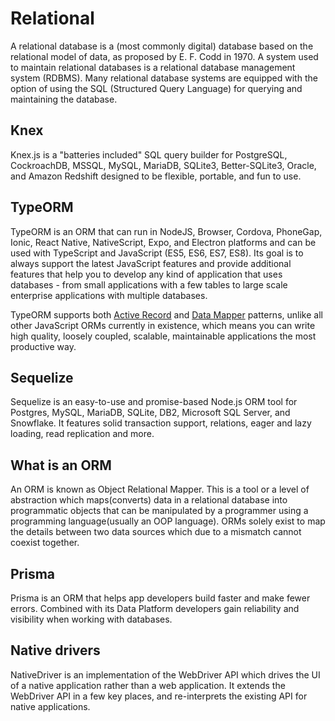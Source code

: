# Relational

A relational database is a (most commonly digital) database based on the relational model of data, as proposed by E. F. Codd in 1970. A system used to maintain relational databases is a relational database management system (RDBMS). Many relational database systems are equipped with the option of using the SQL (Structured Query Language) for querying and maintaining the database.

## Knex

Knex.js is a "batteries included" SQL query builder for PostgreSQL, CockroachDB, MSSQL, MySQL, MariaDB, SQLite3, Better-SQLite3, Oracle, and Amazon Redshift designed to be flexible, portable, and fun to use.

## TypeORM

TypeORM is an ORM that can run in NodeJS, Browser, Cordova, PhoneGap, Ionic, React Native, NativeScript, Expo, and Electron platforms and can be used with TypeScript and JavaScript (ES5, ES6, ES7, ES8). Its goal is to always support the latest JavaScript features and provide additional features that help you to develop any kind of application that uses databases - from small applications with a few tables to large scale enterprise applications with multiple databases.

TypeORM supports both [Active Record](https://typeorm.io/active-record-data-mapper#what-is-the-active-record-pattern) and [Data Mapper](https://typeorm.io/active-record-data-mapper#what-is-the-data-mapper-pattern) patterns, unlike all other JavaScript ORMs currently in existence, which means you can write high quality, loosely coupled, scalable, maintainable applications the most productive way.

## Sequelize

Sequelize is an easy-to-use and promise-based Node.js ORM tool for Postgres, MySQL, MariaDB, SQLite, DB2, Microsoft SQL Server, and Snowflake. It features solid transaction support, relations, eager and lazy loading, read replication and more.

## What is an ORM

An ORM is known as Object Relational Mapper. This is a tool or a level of abstraction which maps(converts) data in a relational database into programmatic objects that can be manipulated by a programmer using a programming language(usually an OOP language). ORMs solely exist to map the details between two data sources which due to a mismatch cannot coexist together.

## Prisma

Prisma is an ORM that helps app developers build faster and make fewer errors. Combined with its Data Platform developers gain reliability and visibility when working with databases.

## Native drivers

NativeDriver is an implementation of the WebDriver API which drives the UI of a native application rather than a web application. It extends the WebDriver API in a few key places, and re-interprets the existing API for native applications.

